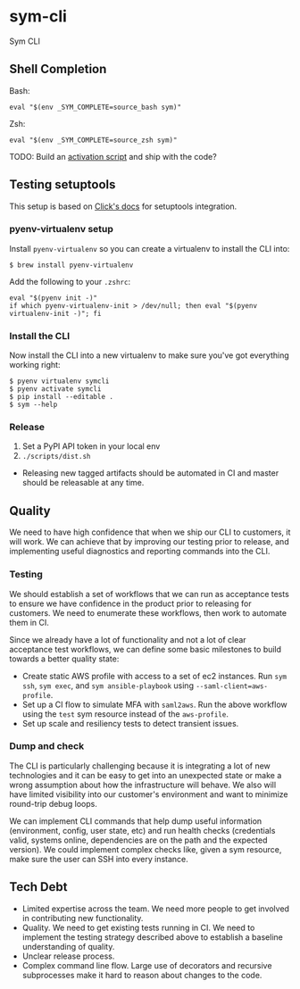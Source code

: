 # sym-cli

Sym CLI

## Shell Completion

Bash:

    eval "$(env _SYM_COMPLETE=source_bash sym)"

Zsh:

    eval "$(env _SYM_COMPLETE=source_zsh sym)"

TODO: Build an [activation script](https://click.palletsprojects.com/en/7.x/bashcomplete/#activation-script) and ship with the code?

## Testing setuptools

This setup is based on [Click's docs](https://click.palletsprojects.com/en/7.x/setuptools/) for setuptools integration.

### pyenv-virtualenv setup

Install `pyenv-virtualenv` so you can create a virtualenv to install the CLI into:

    $ brew install pyenv-virtualenv

Add the following to your `.zshrc`:

    eval "$(pyenv init -)"
    if which pyenv-virtualenv-init > /dev/null; then eval "$(pyenv virtualenv-init -)"; fi

### Install the CLI

Now install the CLI into a new virtualenv to make sure you've got everything working right:

    $ pyenv virtualenv symcli
    $ pyenv activate symcli
    $ pip install --editable .
    $ sym --help

### Release

1. Set a PyPI API token in your local env
2. `./scripts/dist.sh`

* Releasing new tagged artifacts should be automated in CI and master should be releasable at any time.

## Quality

We need to have high confidence that when we ship our CLI to customers, it will work. We can achieve that by
improving our testing prior to release, and implementing useful diagnostics and reporting commands into the CLI.

### Testing

We should establish a set of workflows that we can run as acceptance tests to ensure we have confidence in the
product prior to releasing for customers. We need to enumerate these workflows, then work to automate them in CI.

Since we already have a lot of functionality and not a lot of clear acceptance test workflows, we can define some basic
milestones to build towards a better quality state:

* Create static AWS profile with access to a set of ec2 instances. Run `sym ssh`, `sym exec`, and `sym ansible-playbook` using
`--saml-client=aws-profile`.
* Set up a CI flow to simulate MFA with `saml2aws`. Run the above workflow using the `test` sym resource instead of the `aws-profile`.
* Set up scale and resiliency tests to detect transient issues.

### Dump and check

The CLI is particularly challenging because it is integrating a lot of new technologies and it can be easy to get into an unexpected state
or make a wrong assumption about how the infrastructure will behave. We also will have limited visibility into our customer's environment
and want to minimize round-trip debug loops.

We can implement CLI commands that help dump useful information (environment, config, user state, etc) and run health checks (credentials valid,
systems online, dependencies are on the path and the expected version). We could implement complex checks like, given a sym resource, make sure the
user can SSH into every instance.

## Tech Debt

* Limited expertise across the team. We need more people to get involved in contributing new functionality.
* Quality. We need to get existing tests running in CI. We need to implement the testing strategy described above to establish a baseline understanding of quality.
* Unclear release process.
* Complex command line flow. Large use of decorators and recursive subprocesses make it hard to reason about changes to the code.
